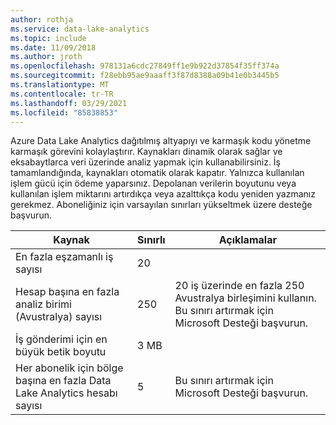 ```yaml
---
author: rothja
ms.service: data-lake-analytics
ms.topic: include
ms.date: 11/09/2018
ms.author: jroth
ms.openlocfilehash: 978131a6cdc27849ff1e9b922d37854f35ff374a
ms.sourcegitcommit: f28ebb95ae9aaaff3f87d8388a09b41e0b3445b5
ms.translationtype: MT
ms.contentlocale: tr-TR
ms.lasthandoff: 03/29/2021
ms.locfileid: "85838853"
---
```

Azure Data Lake Analytics dağıtılmış altyapıyı ve karmaşık kodu yönetme karmaşık görevini kolaylaştırır. Kaynakları dinamik olarak sağlar ve eksabaytlarca veri üzerinde analiz yapmak için kullanabilirsiniz. İş tamamlandığında, kaynakları otomatik olarak kapatır. Yalnızca kullanılan işlem gücü için ödeme yaparsınız. Depolanan verilerin boyutunu veya kullanılan işlem miktarını artırdıkça veya azalttıkça kodu yeniden yazmanız gerekmez. Aboneliğiniz için varsayılan sınırları yükseltmek üzere desteğe başvurun.

| **Kaynak** | **Sınırlı** | **Açıklamalar** |
| --- | --- | --- |
| En fazla eşzamanlı iş sayısı |20 | |
| Hesap başına en fazla analiz birimi (Avustralya) sayısı |250 | 20 iş üzerinde en fazla 250 Avustralya birleşimini kullanın. Bu sınırı artırmak için Microsoft Desteği başvurun. |
| İş gönderimi için en büyük betik boyutu | 3 MB | |
| Her abonelik için bölge başına en fazla Data Lake Analytics hesabı sayısı | 5 | Bu sınırı artırmak için Microsoft Desteği başvurun. |
